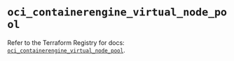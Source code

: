 # `oci_containerengine_virtual_node_pool`

Refer to the Terraform Registry for docs: [`oci_containerengine_virtual_node_pool`](https://registry.terraform.io/providers/hashicorp/oci/7.19.0/docs/resources/containerengine_virtual_node_pool).
